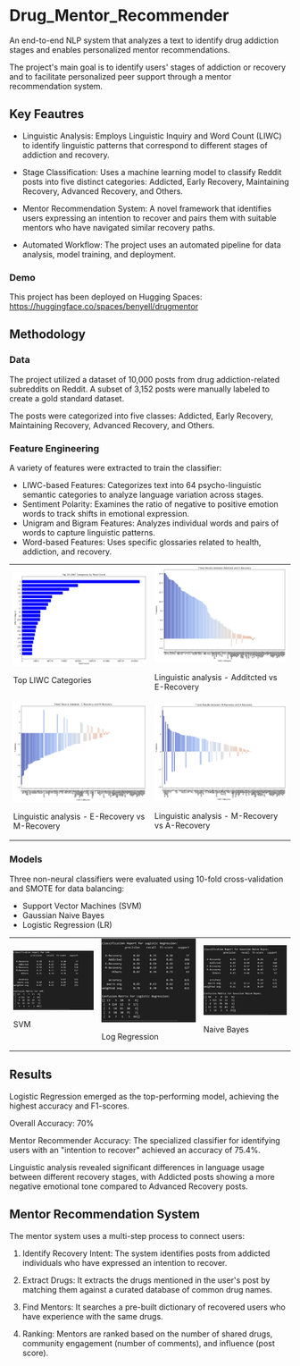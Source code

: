 # Drug_Mentor_Recommender
An end-to-end NLP system that analyzes a text to identify drug addiction stages and enables personalized mentor recommendations.

The project's main goal is to identify users' stages of addiction or recovery and to facilitate personalized peer support through a mentor recommendation system.

## Key Feautres

* Linguistic Analysis: Employs Linguistic Inquiry and Word Count (LIWC) to identify linguistic patterns that correspond to different stages of addiction and recovery.

* Stage Classification: Uses a machine learning model to classify Reddit posts into five distinct categories: Addicted, Early Recovery, Maintaining Recovery, Advanced Recovery, and Others.

* Mentor Recommendation System: A novel framework that identifies users expressing an intention to recover and pairs them with suitable mentors who have navigated similar recovery paths.

* Automated Workflow: The project uses an automated pipeline for data analysis, model training, and deployment.

### Demo

This project has been deployed on Hugging Spaces: https://huggingface.co/spaces/benyell/drugmentor 

## Methodology

### Data

The project utilized a dataset of 10,000 posts from drug addiction-related subreddits on Reddit. A subset of 3,152 posts were manually labeled to create a gold standard dataset.

The posts were categorized into five classes: Addicted, Early Recovery, Maintaining Recovery, Advanced Recovery, and Others.

### Feature Engineering

A variety of features were extracted to train the classifier:

* LIWC-based Features: Categorizes text into 64 psycho-linguistic semantic categories to analyze language variation across stages.
* Sentiment Polarity: Examines the ratio of negative to positive emotion words to track shifts in emotional expression.
* Unigram and Bigram Features: Analyzes individual words and pairs of words to capture linguistic patterns.
* Word-based Features: Uses specific glossaries related to health, addiction, and recovery.

<table>
  <tr>
    <td>
      <img src="data/images/top_liwc.png" alt="Top LIWC" width="300" />
      <p>Top LIWC Categories</p>
    </td>
    <td>
      <img src="data/images/add_reco.png" alt="Add E-Reco" width="300" />
      <p>Linguistic analysis - Additcted vs E-Recovery</p>
    </td>
  </tr>
  <tr>
    <td>
      <img src="data/images/erec_mrec.png" alt="EM-Reco" width="300" />
      <p>Linguistic analysis - E-Recovery vs M-Recovery</p>
    </td>
    <td>
      <img src="data/images/mrec_arec.png" alt="MA-Reco" width="300" />
      <p>Linguistic analysis - M-Recovery vs A-Recovery</p>
    </td>
  </tr>
</table>

### Models

Three non-neural classifiers were evaluated using 10-fold cross-validation and SMOTE for data balancing:

* Support Vector Machines (SVM)
* Gaussian Naive Bayes
* Logistic Regression (LR)

<table>
  <tr>
    <td>
      <img src="data/images/svm_cl.jpg" alt="SVM" width="300" />
      <p>SVM</p>
    </td>
    <td>
      <img src="data/images/log_reg.jpg" alt="Logistic" width="300" />
      <p>Log Regression</p>
    </td>
    <td>
      <img src="data/images/naive_bayes.jpg" alt="Naive" width="300" />
      <p>Naive Bayes</p>
    </td>
  </tr>
</table>

## Results

Logistic Regression emerged as the top-performing model, achieving the highest accuracy and F1-scores.

Overall Accuracy: 70%

Mentor Recommender Accuracy: The specialized classifier for identifying users with an "intention to recover" achieved an accuracy of 75.4%.

Linguistic analysis revealed significant differences in language usage between different recovery stages, with Addicted posts showing a more negative emotional tone compared to Advanced Recovery posts.

## Mentor Recommendation System

The mentor system uses a multi-step process to connect users:

1. Identify Recovery Intent: The system identifies posts from addicted individuals who have expressed an intention to recover.

2. Extract Drugs: It extracts the drugs mentioned in the user's post by matching them against a curated database of common drug names.

3. Find Mentors: It searches a pre-built dictionary of recovered users who have experience with the same drugs.

4. Ranking: Mentors are ranked based on the number of shared drugs, community engagement (number of comments), and influence (post score).

